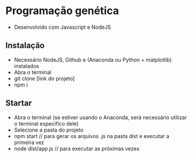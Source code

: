 # Programação genética
- Desenvolvido com Javascript e NodeJS

## Instalação
- Necessário NodeJS, Github e (Anaconda ou Python + matplotlib) instalados
- Abra o terminal
- git clone [link do projeto]
- npm i

## Startar
- Abra o terminal (se estiver usando o Anaconda, será necessário utilizar o terminal específico dele)
- Selecione a pasta do projeto
- npm start // para gerar os arquivos .js na pasta dist e executar a primeira vez
- node dist/app.js // para executar as próximas vezes